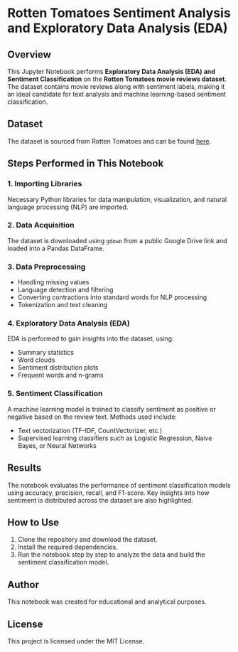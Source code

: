 # Rotten Tomatoes Sentiment Analysis and Exploratory Data Analysis (EDA)

## Overview
This Jupyter Notebook performs **Exploratory Data Analysis (EDA) and Sentiment Classification** on the **Rotten Tomatoes movie reviews dataset**. The dataset contains movie reviews along with sentiment labels, making it an ideal candidate for text analysis and machine learning-based sentiment classification.

## Dataset
The dataset is sourced from Rotten Tomatoes and can be found [here](https://www.kaggle.com/datasets/andrezaza/clapper-massive-rotten-tomatoes-movies-and-reviews).

## Steps Performed in This Notebook

### 1. Importing Libraries
Necessary Python libraries for data manipulation, visualization, and natural language processing (NLP) are imported.

### 2. Data Acquisition
The dataset is downloaded using `gdown` from a public Google Drive link and loaded into a Pandas DataFrame.

### 3. Data Preprocessing
- Handling missing values
- Language detection and filtering
- Converting contractions into standard words for NLP processing
- Tokenization and text cleaning

### 4. Exploratory Data Analysis (EDA)
EDA is performed to gain insights into the dataset, using:
- Summary statistics
- Word clouds
- Sentiment distribution plots
- Frequent words and n-grams

### 5. Sentiment Classification
A machine learning model is trained to classify sentiment as positive or negative based on the review text. Methods used include:
- Text vectorization (TF-IDF, CountVectorizer, etc.)
- Supervised learning classifiers such as Logistic Regression, Naive Bayes, or Neural Networks

## Results
The notebook evaluates the performance of sentiment classification models using accuracy, precision, recall, and F1-score. Key insights into how sentiment is distributed across the dataset are also highlighted.

## How to Use
1. Clone the repository and download the dataset.
2. Install the required dependencies.
3. Run the notebook step by step to analyze the data and build the sentiment classification model.

## Author
This notebook was created for educational and analytical purposes.

## License
This project is licensed under the MIT License.
